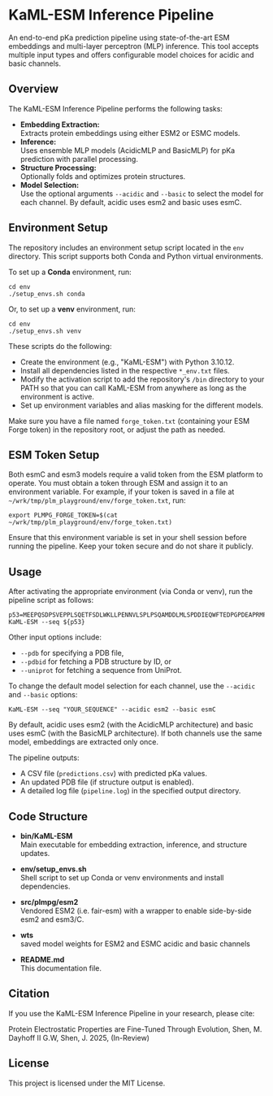 # KaML-ESM Inference Pipeline

An end-to-end pKa prediction pipeline using state-of-the-art ESM embeddings and multi-layer perceptron (MLP) inference. This tool accepts multiple input types and offers configurable model choices for acidic and basic channels.

## Overview

The KaML-ESM Inference Pipeline performs the following tasks:
- **Embedding Extraction:**  
  Extracts protein embeddings using either ESM2 or ESMC models. 
- **Inference:**  
  Uses ensemble MLP models (AcidicMLP and BasicMLP) for pKa prediction with parallel processing.
- **Structure Processing:**  
  Optionally folds and optimizes protein structures.
- **Model Selection:**  
  Use the optional arguments `--acidic` and `--basic` to select the model for each channel. By default, acidic uses esm2 and basic uses esmC.

## Environment Setup

The repository includes an environment setup script located in the `env` directory. This script supports both Conda and Python virtual environments.

To set up a **Conda** environment, run:

    cd env
    ./setup_envs.sh conda

Or, to set up a **venv** environment, run:

    cd env
    ./setup_envs.sh venv

These scripts do the following:
- Create the environment (e.g., "KaML-ESM") with Python 3.10.12.
- Install all dependencies listed in the respective `*_env.txt` files.
- Modify the activation script to add the repository's `/bin` directory to your PATH so that you can call KaML-ESM from anywhere as long as the environment is active.
- Set up environment variables and alias masking for the different models.

Make sure you have a file named `forge_token.txt` (containing your ESM Forge token) in the repository root, or adjust the path as needed.

## ESM Token Setup

Both esmC and esm3 models require a valid token from the ESM platform to operate. You must obtain a token through ESM and assign it to an environment variable. For example, if your token is saved in a file at `~/wrk/tmp/plm_playground/env/forge_token.txt`, run:

    export PLMPG_FORGE_TOKEN=$(cat ~/wrk/tmp/plm_playground/env/forge_token.txt)

Ensure that this environment variable is set in your shell session before running the pipeline. Keep your token secure and do not share it publicly.

## Usage

After activating the appropriate environment (via Conda or venv), run the pipeline script as follows:

    p53=MEEPQSDPSVEPPLSQETFSDLWKLLPENNVLSPLPSQAMDDLMLSPDDIEQWFTEDPGPDEAPRMPEAAPPVAPAPAAPTPAAPAPAPSWPLSSSVPSQKTYQGSYGFRLGFLHSGTAKSVTCTYSPALNKMFCQLAKTCPVQLWVDSTPPPGTRVRAMAIYKQSQHMTEVVRRCPHHERCSDSDGLAPPQHLIRVEGNLRVEYLDDRNTFRHSVVVPYEPPEVGSDCTTIHYNYMCNSSCMGGMNRRPILTIITLEDSSGNLLGRNSFEVRVCACPGRDRRTEEENLRKKGEPHHELPPGSTKRALPNNTSSSPQPKKKPLDGEYFTLQIRGRERFEMFRELNEALELKDAQAGKEPGGSRAHSSHLKSKKGQSTSRHKKLMFKTEGPDSD
    KaML-ESM --seq ${p53}

Other input options include:
- `--pdb` for specifying a PDB file,
- `--pdbid` for fetching a PDB structure by ID, or
- `--uniprot` for fetching a sequence from UniProt.

To change the default model selection for each channel, use the `--acidic` and `--basic` options:

    KaML-ESM --seq "YOUR_SEQUENCE" --acidic esm2 --basic esmC

By default, acidic uses esm2 (with the AcidicMLP architecture) and basic uses esmC (with the BasicMLP architecture). If both channels use the same model, embeddings are extracted only once.

The pipeline outputs:
- A CSV file (`predictions.csv`) with predicted pKa values.
- An updated PDB file (if structure output is enabled).
- A detailed log file (`pipeline.log`) in the specified output directory.

## Code Structure

- **bin/KaML-ESM**  
  Main executable for embedding extraction, inference, and structure updates.
  
- **env/setup_envs.sh**  
  Shell script to set up Conda or venv environments and install dependencies.

- **src/plmpg/esm2**  
Vendored ESM2 (i.e. fair-esm) with a wrapper to enable side-by-side esm2 and esm3/C.

- **wts**  
 saved model weights for ESM2 and ESMC acidic and basic channels

- **README.md**  
  This documentation file.

## Citation

If you use the KaML-ESM Inference Pipeline in your research, please cite:

Protein Electrostatic Properties are Fine-Tuned Through Evolution, Shen, M. Dayhoff II G.W, Shen, J. 2025, (In-Review)

## License

This project is licensed under the MIT License.

